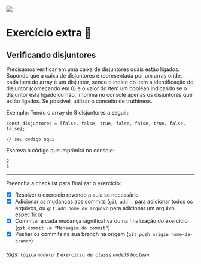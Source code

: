 ![](https://i.imgur.com/xG74tOh.png)

# Exercício extra 🌟

## Verificando disjuntores

Precisamos verificar em uma caixa de disjuntores quais estão ligados.
Supondo que a caixa de disjuntores é representada por um array onde, cada item do array é um disjuntor, sendo o índice do item a identificação do disjuntor (começando em 0) e o valor do item um boolean indicando se o disjuntor está ligado ou não, imprima no console apenas os disjuntores que estão ligados.
Se possível, utilizar o conceito de truthiness.

Exemplo:
Tendo o array de 8 disjuntores a seguir:
```javascript=
const disjuntores = [false, false, true, false, false, true, false, false];

// seu codigo aqui
```
Escreva o código que imprimirá no console:
```
2
5
```


---

Preencha a checklist para finalizar o exercício:

- [X] Resolver o exercício revendo a aula se necessário
- [X] Adicionar as mudanças aos commits (`git add .` para adicionar todos os arquivos, ou `git add nome_do_arquivo` para adicionar um arquivo específico)
- [X] Commitar a cada mudança significativa ou na finalização do exercício (`git commit -m "Mensagem do commit"`)
- [X] Pushar os commits na sua branch na origem (`git push origin nome-da-branch`)

###### tags: `lógica` `módulo 1` `exercício de classe` `nodeJS` `boolean`